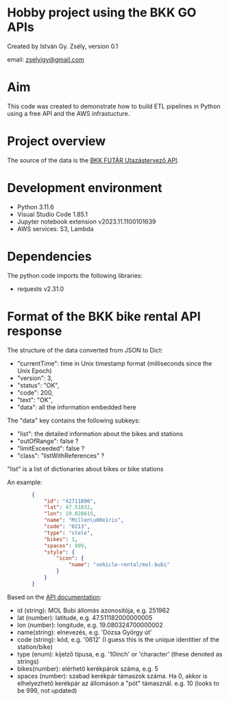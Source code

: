 # Hobby project using the BKK GO APIs
Created by István Gy. Zsély, version 0.1

email: [zselyigy@gmail.com](email:zselyigy@gmail.com)

# Aim
This code was created to demonstrate how to build ETL pipelines in Python using
a free API and the AWS infrastucture.

# Project overview
The source of the data is the [BKK FUTÁR Utazástervező API](https://bkkfutar.docs.apiary.io/).



# Development environment
- Python 3.11.6
- Visual Studio Code 1.85.1
- Jupyter notebook extension v2023.11.1100101639
- AWS services: S3, Lambda

# Dependencies
The python code imports the following libraries:
- requests v2.31.0

# Format of the BKK bike rental API response
The structure of the data converted from JSON to Dict:

- "currentTime": time in Unix timestamp format (milliseconds since the Unix Epoch)
- "version": 3,
- "status": "OK",
- "code": 200,
- "text": "OK",
- "data": all the information embedded here

The "data" key contains the following subkeys:

- "list": the detailed information about the bikes and stations
- "outOfRange": false    ?
- "limitExceeded": false ?
- "class": "listWithReferences"  ?

"list" is a list of dictionaries about bikes or bike stations

An example:
```json
        {
            "id": "42711896",
            "lat": 47.51032,
            "lon": 19.028615,
            "name": "Millen\u00e1ris",
            "code": "0213",
            "type": "stele",
            "bikes": 1,
            "spaces": 999,
            "style": {
                "icon": {
                    "name": "vehicle-rental/mol-bubi"
                }
            }
        }
```

Based on the [API documentation](https://bkkfutar.docs.apiary.io/#reference/0/bicyclerental/bicyclerental):

- id (string):    MOL Bubi állomás azonosítója, e.g. 251962
- lat (number):   latitude, e.g. 47.511182000000005
- lon (number):   longitude, e.g. 19.080324700000002
- name(string):   elnevezés, e.g. 'Dózsa György út'
 - code (string):  kód, e.g. '0612' (I guess this is the unique identitier of the station/bike)
- type (enum):    kijelző típusa, e.g. '10inch' or 'character' (these denoted as strings)
- bikes(number):  elérhető kerékpárok száma, e.g. 5
- spaces (number): szabad kerékpár támaszok száma. Ha 0, akkor is elhelyezhető kerékpár az állomáson a "pót" támasznál. e.g. 10 (looks to be 999, not updated)
